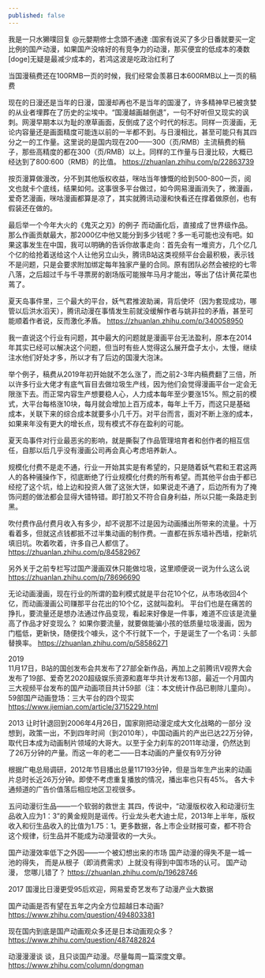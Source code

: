 ```yaml
---
published: false
---
```

我是一只水獭噗回复 @元嬰期修士念頭不通達  :国家有说买了多少日番就要买一定比例的国产动漫，如果国产没啥好的有竞争力的动漫，那买便宜的低成本的凑数[doge]无疑是最减少成本的，若鸿这波是吃政治红利了


当国漫稿费还在100RMB一页的时候，我们经常会羡慕日本600RMB以上一页的稿费

现在的日漫还是当年的日漫，国漫却再也不是当年的国漫了，许多精神早已被贪婪的从业者埋葬在了历史的尘埃中。“国漫越画越倒退”，一句不好听但又现实的讽刺。网漫早期本以为耻的潦草画面，反倒成了这个时代的标志。同样一页漫画，无论内容量还是画面精度可能连以前的一半都不到。与日漫相比，甚至可能只有其四分之一的工作量。这里说的是国内现在200——300（页/RMB）主流稿费的稿子，那些高精度的都在300（页/RMB）以上。同样的工作量与日漫比较，大概已经达到了800:600（RMB）的比值。
  https://zhuanlan.zhihu.com/p/22863739
  
按页漫算做漫改，分不到其他版权收益，咪咕当年慷慨的给到500-800一页，阅文也就卡个底线，结果如何。这事很多平台做过，如今网易漫画消失了，微漫画，爱奇艺漫画，咪咕漫画都算是凉了，其实就腾讯动漫和快看还在撑着做原创，也有假装还在做的。

最后举一个今年大火的《鬼灭之刃》的例子
而动画化后，直接成了世界级作品。那么作画贡献最大，那2000亿中他又能分到多少钱呢？多一毛可能也没有吧。如果这事发生在中国，我可以明确的告诉你故事走向：首先会有一堆资方，几个亿几个亿的给抢着送给这个人让他另立山头，腾讯B站这类视频平台会最积极，表示钱不是问题，只是会要求附加绑定每年独家产量的合同。原有团队必然会被挖的七零八落，之后超过千与千寻票房的剧场版可能猴年马月才能出，等出了估计黄花菜也蔫了。

夏天岛事件里，三个最大的平台，妖气君推波助澜，背后使坏（因为套现成功，哪管以后洪水滔天），腾讯动漫在事情发生前就没缓解作者与姚非拉的矛盾，甚至可能顺着作者说，反而激化矛盾。
  https://zhuanlan.zhihu.com/p/340058950
  
我一直说这个行业有问题，其中最大的问题就是漫画平台无法盈利，原本在2014年其实已经可以解决这个问题，但当时有些人觉得这么展开盘子太小，太慢，继续注水他们好处才多，所以才有了后边的国漫大泡沫。

举个例子，稿费从2019年初开始就不怎么涨了，而之前2-3年内稿费翻了三倍，所以许多行业大佬才有底气盲目去做垃圾生产线，因为他们会觉得漫画平台一定会无限涨下去。而正常内容生产想要稳人心，人力成本每年至少要涨15%。照之前的模式，大平台每格涨10块，每月就会增加上百万成本，每年上千万，而这只是基础成本，关联下来的综合成本就要多小几千万。对平台而言，面对不断上涨的成本，如果来年没有更大的增长点，现有模式不存在盈利的可能。

夏天岛事件对行业最恶劣的影响，就是撕裂了作品管理培育者和创作者的相互信任，自那以后几乎没有漫画公司再会真心考虑培养新人。

规模化付费不是走不通，行业一开始其实是有希望的，只是随着妖气君和王君这两人的各种骚操作下，彻底断绝了行业规模化付费的所有希望。而其他平台由于都已经挖了这个坑，给上边和投资人做了这张大饼，如果说走不通了，后边所有为了掩饰问题的做法都会显得大错特错。即打脸又不符合自身利益，所以只能一条路走到黑。

吹付费作品付费月收入有多少，却不说那不过是因为动画播出所带来的流量。十万看着多，但就这点钱都抵不过半集动画的制作费。一直都在拆东墙补西墙，挖新坑填旧坑。吹着吹着，许多自己人都信了。
  https://zhuanlan.zhihu.com/p/84582967
  
另外关于之前专栏写过国产漫画双休只能做垃圾，这里顺便说一说为什么这么说
  https://zhuanlan.zhihu.com/p/78696690
  
无论动画漫画，现在行业的所谓的盈利模式就是平台花10个亿，从市场收回4个亿，而动画漫画公司赚那平台花出的10个亿，这就叫盈利。
平台们也是在痛苦的挣扎，要流量还是想办法通过作品变现，看起来好像是一件事，难道不应该是流量高了作品才好变现么？
如果你要流量，就要做能骗小孩的低质量垃圾漫画，因为门槛低，更新快，随便找个噱头，这个不行就下一个，于是诞生了一个名词：头部替换率。
  https://zhuanlan.zhihu.com/p/58586271

2019  
11月17日，B站的国创发布会共发布了27部全新作品，再加上之前腾讯V视界大会发布了19部、爱奇艺2020超级娱乐资源和嘉年华共计发布13部，最近一个月国内三大视频平台发布的国产动画项目共计59部（注：本文统计作品已剔除儿童向）。
  59部国产动画登场：三大平台的四个现实
  https://www.jiemian.com/article/3715229.html
  
2013
让时针退回到2006年4月26日，国家刚把动漫定成大文化战略的一部分
没想到，政策一出，不到四年时间（到2010年），中国动画片的产出已达22万分钟，取代日本成为动画制片领域的大哥大。以至于全力刹车的2011年动漫，仍然达到了26万分钟的产量。而这一年的老二——日本动画的产量仅有9万分钟

根据广电总局调研，2012年节目播出总量117193分钟，但是当年生产出来的动画片总时长近26万分钟。即使不考虑重复播放的情况，播出率也只有45%。
各大卡通频道的广告价值落后相应地区卫视很多。

五问动漫衍生品——一个软弱的救世主
其四，传说中，“动漫版权收入和动漫衍生品收入应为1：3”的黄金规则是谣传。行业龙头老大迪士尼，2013年上半年，版权收入和衍生品收入的比值为1.75：1。更多数据，各上市企业财报可查，都不符合这个规律，衍生品并不能成为动漫营收的一大头。

国产动漫效率低下之外因——一个被幻想出来的市场
国产动漫的得失不是一城一池的得失， 而是从根子（即消费需求）上就没有得到中国市场的认可。
  国产动漫， 您哪儿错了？
  https://zhuanlan.zhihu.com/p/19628746
  
2017
国漫比日漫更受95后欢迎，网易爱奇艺发布了动漫产业大数据

国产动画是否有望在五年之内全方位超越日本动画?
  https://www.zhihu.com/question/494803381
  
现在国内到底是国产动画观众多还是日本动画观众多？
  https://www.zhihu.com/question/487482824
  

动漫漫漫谈
谈，且只谈国产动漫。尽量每周一篇深度文章。
  https://www.zhihu.com/column/dongman
